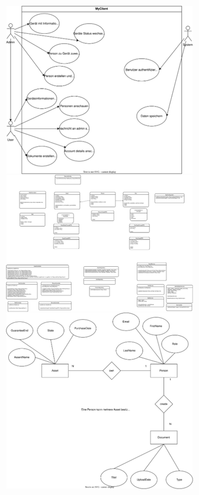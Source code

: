 ![Use case diagram](figures/myclient.drawio.svg)
![Class diagram](figures/MyClientClassDiagramm.drawio.svg)
![Class diagram](figures/MyClientER.drawio.svg)
